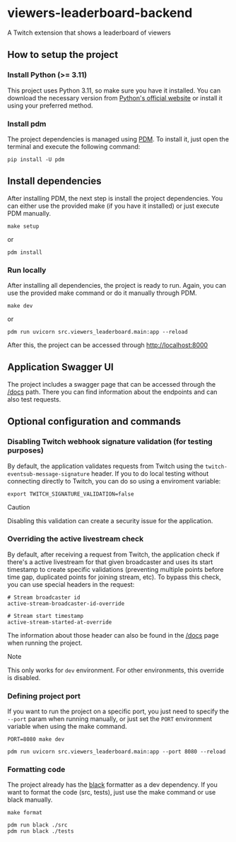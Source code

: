 # viewers-leaderboard-backend
A Twitch extension that shows a leaderboard of viewers

## How to setup the project
### Install Python (>= 3.11)
This project uses Python 3.11, so make sure you have it installed. You can download the necessary version from [Python's official website](https://www.python.org/downloads/) or install it using your preferred method.

### Install pdm
The project dependencies is managed using [PDM](https://pdm-project.org/en/latest/). To install it, just open the terminal and execute the following command:

```shell
pip install -U pdm
```

## Install dependencies
After installing PDM, the next step is install the project dependencies. You can either use the provided make (if you have it installed) or just execute PDM manually.

```shell
make setup
```
or
```shell
pdm install
```

### Run locally
After installing all dependencies, the project is ready to run. Again, you can use the provided make command or do it manually through PDM.

```shell
make dev
```
or
```shell
pdm run uvicorn src.viewers_leaderboard.main:app --reload
```

After this, the project can be accessed through [http://localhost:8000]([http://localhost:8000])

## Application Swagger UI

The project includes a swagger page that can be accessed through the [/docs](http://localhost:8000/docs) path. There you can find information about the endpoints and can also test requests.

## Optional configuration and commands

### Disabling Twitch webhook signature validation (for testing purposes)

By default, the application validates requests from Twitch using the `twitch-eventsub-message-signature` header. If you to do local testing without connecting directly to Twitch, you can do so using a enviroment variable:

```shell
export TWITCH_SIGNATURE_VALIDATION=false
```

> [!CAUTION]
> Disabling this validation can create a security issue for the application.

### Overriding the active livestream check
By default, after receiving a request from Twitch, the application check if there's a active livestream for that given broadcaster and uses its start timestamp to create specific validations (preventing multiple points before time gap, duplicated points for joining stream, etc). To bypass this check, you can use special headers in the request:

```
# Stream broadcaster id
active-stream-broadcaster-id-override

# Stream start timestamp
active-stream-started-at-override
```

The information about those header can also be found in the [/docs](http://localhost:8080) page when running the project.

> [!NOTE]
> This only works for `dev` environment. For other environments, this override is disabled.

### Defining project port
If you want to run the project on a specific port, you just need to specify the `--port` param when running manually, or just set the `PORT` environment variable when using the make command.

```shell
PORT=8080 make dev
```

```shell
pdm run uvicorn src.viewers_leaderboard.main:app --port 8080 --reload
```

### Formatting code
The project already has the [black](https://black.readthedocs.io/en/stable/index.html) formatter as a dev dependency. If you want to format the code (src, tests), just use the make command or use black manually.

```shell
make format
```

```
pdm run black ./src
pdm run black ./tests
```
